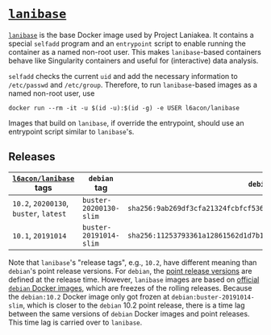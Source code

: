 # [`lanibase`][1]

[`lanibase`][1] is the base Docker image used by Project Laniakea.
It contains a special `selfadd` program and an `entrypoint` script to
enable running the container as a named non-root user.
This makes `lanibase`-based containers behave like Singularity
containers and useful for (interactive) data analysis.

`selfadd` checks the current `uid` and add the necessary information
to `/etc/passwd` and `/etc/group`.
Therefore, to run `lanibase`-based images as a named non-root user,
use

    docker run --rm -it -u $(id -u):$(id -g) -e USER l6acon/lanibase

Images that build on `lanibase`, if override the entrypoint, should
use an entrypoint script similar to `lanibase`'s.

## Releases

[`l6acon/lanibase`][1] tags | `debian` tag | `debian` digest
--- | --- | ---
`10.2`, `20200130`, `buster`, `latest` | `buster-20200130-slim` | `sha256:9ab269df3cfa21324fcbfcf5366722d99d77ab480a8cbb0727612f7ea4e6ae27`
`10.1`, `20191014`                     | `buster-20191014-slim` | `sha256:11253793361a12861562d1d7b15b8b7e25ac30dd631e3d206ed1ca969bf97b7d`

Note that `lanibase`'s "release tags", e.g., `10.2`, have different
meaning than `debian`'s point release versions.
For `debian`, the
[point release versions](https://wiki.debian.org/DebianReleases/PointReleases)
are defined at the release time.
However, `lanibase` images are based on
[official `debian` Docker images](https://hub.docker.com/_/debian),
which are freezes of the rolling releases.
Because the `debian:10.2` Docker image only got frozen at
`debian:buster-20191014-slim`, which is closer to the `debian` 10.2
point release, there is a time lag between the same versions of
`debian` Docker images and point releases.
This time lag is carried over to `lanibase`.

[1]: https://hub.docker.com/repository/docker/l6acon/lanibase
